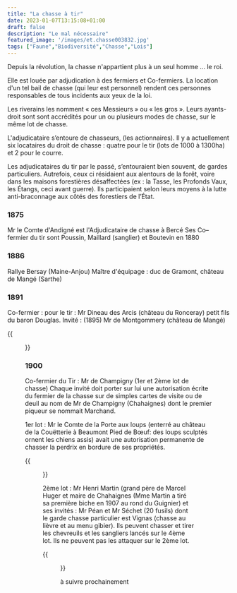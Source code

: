 ```yaml
---
title: "La chasse à tir"
date: 2023-01-07T13:15:08+01:00
draft: false
description: "Le mal nécessaire"
featured_image: '/images/et.chasse003832.jpg'
tags: ["Faune","Biodiversité","Chasse","Lois"]
---
```


Depuis la révolution, la chasse n'appartient plus à un seul homme ... le roi.

Elle est louée par adjudication à des fermiers et Co-fermiers.
La location d'un tel bail de chasse (qui leur est personnel) rendent ces personnes
responsables de tous incidents aux yeux de la loi.

Les riverains les nomment « ces Messieurs » ou « les gros ».
Leurs ayants-droit sont sont accrédités pour un ou plusieurs modes de chasse, 
sur le même lot de chasse. 

L'adjudicataire s’entoure de chasseurs, (les actionnaires). 
Il  y a actuellement six locataires du droit de chasse : 
quatre pour le tir (lots de 1000 à 1300ha) et 2 pour le courre.

Les adjudicataires du tir par le passé, s’entouraient bien souvent, de gardes particuliers. 
Autrefois, ceux ci résidaient aux alentours de la forêt, voire dans les maisons 
forestières désaffectées (ex : la Tasse, les Profonds Vaux, les Étangs, ceci avant guerre). 
Ils participaient selon leurs moyens à la lutte anti-braconnage aux côtés des forestiers de l’État.

### 1875 

Mr le Comte d'Andigné est l'Adjudicataire de chasse à Bercé
          Ses Co–fermier du tir sont Poussin, Maillard (sanglier) et Boutevin en 1880
 
### 1886  

Rallye Bersay (Maine-Anjou) Maître d'équipage : duc de Gramont, château de Mangé (Sarthe) 

### 1891  

Co-fermier : pour le tir : Mr Dineau des Arcis (château du Ronceray) petit fils du baron Douglas.
        Invité : (1895) Mr de Montgommery (château de Mangé)
        
{{<figure src="/images/articles/chateaumange-chenil.jpg" title="Chenil Saint-François au Château de Mangé">}}
         

### 1900 

Co-fermier du Tir : Mr  de Champigny (1er et 2ème lot de chasse)
Chaque invité doit porter sur lui une autorisation écrite du fermier de la chasse 
sur de simples cartes de visite ou de deuil au nom de Mr  de Champigny (Chahaignes) 
dont le premier piqueur se nommait Marchand.

1er lot   : Mr le Comte de la Porte aux loups (enterré au château de la
Couëtterie à Beaumont Pied de Bœuf: des loups sculptés ornent les chiens assis) 
avait une autorisation permanente de chasser la perdrix en bordure de ses propriétés.
          
{{<figure src="/images/articles/gardechahaignes.jpg" title="Garde particulier sur Chahaignes">}}
                             
2ème lot   : Mr Henri Martin (grand père de Marcel Huger et maire de Chahaignes 
(Mme Martin a tiré sa première biche en 1907 au rond du Guignier) et ses invités :
Mr Péan  et Mr Séchet (20 fusils) dont le garde chasse particulier est Vignas 
(chasse au lièvre et au menu gibier). 
Ils peuvent chasser et tirer les chevreuils et les sangliers lancés sur le 4ème lot. 
Ils ne peuvent pas les attaquer sur le 2ème lot.

{{<figure src="/images/articles/cartechasse1901.jpg" title="Invitation à la chasse à tir du lot 4">}}
  
à suivre prochainement
